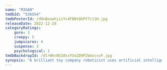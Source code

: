```yaml
---
name: "M3GAN"
tmdbId: "536554"
tmdbPosterId: /d9nBoowhjiiYc4FBNtQkPY7c11H.jpg
releaseDate: 2022-12-28
categoryRatings:
    gore: 3
    creepy: 5
    jumpscares: 4
    suspense: 3
    psychological: 1
tmdbBackdropId: /dlrWhn0G3AtxYUx2D9P2bmzcsvF.jpg
synopsis: "A brilliant toy company roboticist uses artificial intelligence to develop M3GAN, a life-like doll programmed to emotionally bond with her newly orphaned niece. But when the doll's programming works too well, she becomes overprotective of her new friend with terrifying results."
---
```

